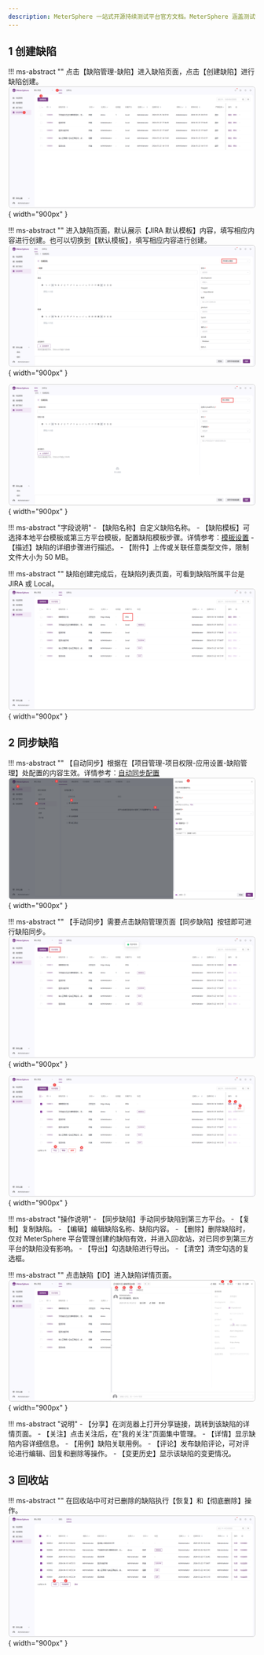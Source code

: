```yaml
---
description: MeterSphere 一站式开源持续测试平台官方文档。MeterSphere 涵盖测试管理、接口测试、UI 测试和性能测试等功能，全面兼容 JMeter、Selenium 等主流开源标准，有效助力开发和测试团队充分利用云弹性进行高度可 扩展的自动化测试，加速高质量的软件交付。
---
```


## 1 创建缺陷
!!! ms-abstract ""
    点击【缺陷管理-缺陷】进入缺陷页面，点击【创建缺陷】进行缺陷创建。
![!缺陷创建](../../img/defect_management/缺陷创建.png){ width="900px" }

!!! ms-abstract ""
    进入缺陷页面，默认展示【JIRA 默认模板】内容，填写相应内容进行创建。也可以切换到【默认模板】，填写相应内容进行创建。
![!jira默认模板填写内容](../../img/defect_management/jira默认模板填写内容.png){ width="900px" }

![!系统默认模板](../../img/defect_management/系统默认模板.png){ width="900px" }

!!! ms-abstract "字段说明"
    - 【缺陷名称】自定义缺陷名称。
    - 【缺陷模板】可选择本地平台模板或第三方平台模板，配置缺陷模板步骤。详情参考：[模板设置](../project_management/template_management.md#22)
    - 【描述】缺陷的详细步骤进行描述。
    - 【附件】上传或关联任意类型文件，限制文件大小为 50 MB。

!!! ms-abstract ""
    缺陷创建完成后，在缺陷列表页面，可看到缺陷所属平台是 JIRA 或 Local。
![!展示jira平台](../../img/defect_management/展示jira平台.png){ width="900px" }

## 2 同步缺陷
!!! ms-abstract ""
    【自动同步】根据在【项目管理-项目权限-应用设置-缺陷管理】处配置的内容生效。详情参考：[自动同步配置](../project_management/project_permissions.md#21)
![!缺陷平台设置](../../img/defect_management/缺陷平台设置.png){ width="900px" }

!!! ms-abstract ""
    【手动同步】需要点击缺陷管理页面【同步缺陷】按钮即可进行缺陷同步。
![!缺陷平台设置](../../img/defect_management/点击同步缺陷.png){ width="900px" }

![!缺陷功能操作情况](../../img/defect_management/缺陷功能操作情况.png){ width="900px" }

!!! ms-abstract "操作说明"
    - 【同步缺陷】手动同步缺陷到第三方平台。
    - 【复制】复制缺陷。
    - 【编辑】编辑缺陷名称、缺陷内容。
    - 【删除】删除缺陷时，仅对 MeterSphere 平台管理创建的缺陷有效，并进入回收站，对已同步到第三方平台的缺陷没有影响。
    - 【导出】勾选缺陷进行导出。
    - 【清空】清空勾选的复选框。

!!! ms-abstract ""
    点击缺陷【ID】进入缺陷详情页面。
![!缺陷功能操作情况](../../img/defect_management/查看缺陷进入缺陷详情页面.png){ width="900px" }

!!! ms-abstract "说明"
    - 【分享】在浏览器上打开分享链接，跳转到该缺陷的详情页面。
    - 【关注】点击关注后，在"我的关注"页面集中管理。
    - 【详情】显示缺陷内容详细信息。
    - 【用例】缺陷关联用例。
    - 【评论】发布缺陷评论，可对评论进行编辑、回复和删除等操作。
    - 【变更历史】显示该缺陷的变更情况。

## 3 回收站
!!! ms-abstract ""
    在回收站中可对已删除的缺陷执行【恢复】和【彻底删除】操作。
![!缺陷功能操作情况](../../img/defect_management/批量恢复和删除操作.png){ width="900px" }